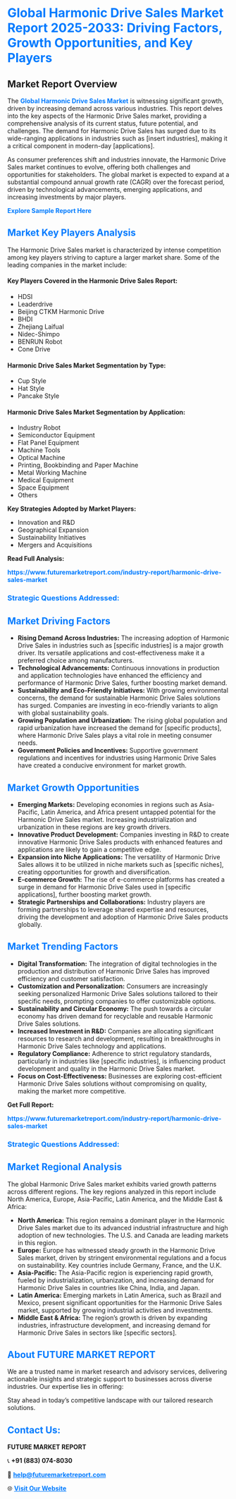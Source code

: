 <h1 style="color: #007BFF;">Global Harmonic Drive Sales Market Report 2025-2033: Driving Factors, Growth Opportunities, and Key Players</h1>

<section id="overview">
<h2>Market Report Overview</h2>
<p>The <a href="https://www.futuremarketreport.com/industry-report/harmonic-drive-sales-market" style="color: #007BFF; text-decoration: none;"><strong>Global Harmonic Drive Sales Market</strong></a> is witnessing significant growth, driven by increasing demand across various industries. This report delves into the key aspects of the Harmonic Drive Sales market, providing a comprehensive analysis of its current status, future potential, and challenges. The demand for Harmonic Drive Sales has surged due to its wide-ranging applications in industries such as [insert industries], making it a critical component in modern-day [applications].</p>
<p>As consumer preferences shift and industries innovate, the Harmonic Drive Sales market continues to evolve, offering both challenges and opportunities for stakeholders. The global market is expected to expand at a substantial compound annual growth rate (CAGR) over the forecast period, driven by technological advancements, emerging applications, and increasing investments by major players.</p>
</section>

<section id="overview">
<p><a href="https://www.futuremarketreport.com/request-sample/reportId=105376" style="color: #007BFF; text-decoration: none;"><strong>Explore Sample Report Here</strong></a></p>
</section>

<section id="key-players">
<h2 style="color: #007BFF;">Market Key Players Analysis</h2>
<p>The Harmonic Drive Sales market is characterized by intense competition among key players striving to capture a larger market share. Some of the leading companies in the market include:</p>
<h4>Key Players Covered in the Harmonic Drive Sales Report:</h4>
<ul><li>HDSI</li><li>Leaderdrive</li><li>Beijing CTKM Harmonic Drive</li><li>BHDI</li><li>Zhejiang Laifual</li><li>Nidec-Shimpo</li><li>BENRUN Robot</li><li>Cone Drive</li></ul>
<h4>Harmonic Drive Sales Market Segmentation by Type:</h4>
<ul><li>Cup Style</li><li>Hat Style</li><li>Pancake Style</li></ul>

<h4>Harmonic Drive Sales Market Segmentation by Application:</h4>
<ul><li>Industry Robot</li><li>Semiconductor Equipment</li><li>Flat Panel Equipment</li><li>Machine Tools</li><li>Optical Machine</li><li>Printing, Bookbinding and Paper Machine</li><li>Metal Working Machine</li><li>Medical Equipment</li><li>Space Equipment</li><li>Others</li></ul>
<p><strong>Key Strategies Adopted by Market Players:</strong></p>
<ul>
<li>Innovation and R&D</li>
<li>Geographical Expansion</li>
<li>Sustainability Initiatives</li>
<li>Mergers and Acquisitions</li>
</ul>
</section>

<section>
<p><strong>Read Full Analysis: </strong></p><a href="https://www.futuremarketreport.com/industry-report/harmonic-drive-sales-market" style="color: #007BFF; text-decoration: none;"><strong>https://www.futuremarketreport.com/industry-report/harmonic-drive-sales-market</strong></a>
<h3 style="color: #007BFF;">Strategic Questions Addressed:</h3>
</section>

<section id="driving-factors">
<h2 style="color: #007BFF;">Market Driving Factors</h2>
<ul>
<li><strong>Rising Demand Across Industries:</strong> The increasing adoption of Harmonic Drive Sales in industries such as [specific industries] is a major growth driver. Its versatile applications and cost-effectiveness make it a preferred choice among manufacturers.</li>
<li><strong>Technological Advancements:</strong> Continuous innovations in production and application technologies have enhanced the efficiency and performance of Harmonic Drive Sales, further boosting market demand.</li>
<li><strong>Sustainability and Eco-Friendly Initiatives:</strong> With growing environmental concerns, the demand for sustainable Harmonic Drive Sales solutions has surged. Companies are investing in eco-friendly variants to align with global sustainability goals.</li>
<li><strong>Growing Population and Urbanization:</strong> The rising global population and rapid urbanization have increased the demand for [specific products], where Harmonic Drive Sales plays a vital role in meeting consumer needs.</li>
<li><strong>Government Policies and Incentives:</strong> Supportive government regulations and incentives for industries using Harmonic Drive Sales have created a conducive environment for market growth.</li>
</ul>
</section>

<section id="growth-opportunities">
<h2 style="color: #007BFF;">Market Growth Opportunities</h2>
<ul>
<li><strong>Emerging Markets:</strong> Developing economies in regions such as Asia-Pacific, Latin America, and Africa present untapped potential for the Harmonic Drive Sales market. Increasing industrialization and urbanization in these regions are key growth drivers.</li>
<li><strong>Innovative Product Development:</strong> Companies investing in R&D to create innovative Harmonic Drive Sales products with enhanced features and applications are likely to gain a competitive edge.</li>
<li><strong>Expansion into Niche Applications:</strong> The versatility of Harmonic Drive Sales allows it to be utilized in niche markets such as [specific niches], creating opportunities for growth and diversification.</li>
<li><strong>E-commerce Growth:</strong> The rise of e-commerce platforms has created a surge in demand for Harmonic Drive Sales used in [specific applications], further boosting market growth.</li>
<li><strong>Strategic Partnerships and Collaborations:</strong> Industry players are forming partnerships to leverage shared expertise and resources, driving the development and adoption of Harmonic Drive Sales products globally.</li>
</ul>
</section>

<section id="trending-factors">
<h2 style="color: #007BFF;">Market Trending Factors</h2>
<ul>
<li><strong>Digital Transformation:</strong> The integration of digital technologies in the production and distribution of Harmonic Drive Sales has improved efficiency and customer satisfaction.</li>
<li><strong>Customization and Personalization:</strong> Consumers are increasingly seeking personalized Harmonic Drive Sales solutions tailored to their specific needs, prompting companies to offer customizable options.</li>
<li><strong>Sustainability and Circular Economy:</strong> The push towards a circular economy has driven demand for recyclable and reusable Harmonic Drive Sales solutions.</li>
<li><strong>Increased Investment in R&D:</strong> Companies are allocating significant resources to research and development, resulting in breakthroughs in Harmonic Drive Sales technology and applications.</li>
<li><strong>Regulatory Compliance:</strong> Adherence to strict regulatory standards, particularly in industries like [specific industries], is influencing product development and quality in the Harmonic Drive Sales market.</li>
<li><strong>Focus on Cost-Effectiveness:</strong> Businesses are exploring cost-efficient Harmonic Drive Sales solutions without compromising on quality, making the market more competitive.</li>
</ul>
</section>

<section>
<p><strong>Get Full Report: </strong></p><a href="https://www.futuremarketreport.com/industry-report/harmonic-drive-sales-market" style="color: #007BFF; text-decoration: none;"><strong>https://www.futuremarketreport.com/industry-report/harmonic-drive-sales-market</strong></a>
<h3 style="color: #007BFF;">Strategic Questions Addressed:</h3>
</section>


<section id="regional-analysis">
<h2 style="color: #007BFF;">Market Regional Analysis</h2>
<p>The global Harmonic Drive Sales market exhibits varied growth patterns across different regions. The key regions analyzed in this report include North America, Europe, Asia-Pacific, Latin America, and the Middle East & Africa:</p>
<ul>
<li><strong>North America:</strong> This region remains a dominant player in the Harmonic Drive Sales market due to its advanced industrial infrastructure and high adoption of new technologies. The U.S. and Canada are leading markets in this region.</li>
<li><strong>Europe:</strong> Europe has witnessed steady growth in the Harmonic Drive Sales market, driven by stringent environmental regulations and a focus on sustainability. Key countries include Germany, France, and the U.K.</li>
<li><strong>Asia-Pacific:</strong> The Asia-Pacific region is experiencing rapid growth, fueled by industrialization, urbanization, and increasing demand for Harmonic Drive Sales in countries like China, India, and Japan.</li>
<li><strong>Latin America:</strong> Emerging markets in Latin America, such as Brazil and Mexico, present significant opportunities for the Harmonic Drive Sales market, supported by growing industrial activities and investments.</li>
<li><strong>Middle East & Africa:</strong> The region’s growth is driven by expanding industries, infrastructure development, and increasing demand for Harmonic Drive Sales in sectors like [specific sectors].</li>
</ul>
</section>

<footer>
<h2 style="color: #007BFF;">About FUTURE MARKET REPORT</h2>
<p>We are a trusted name in market research and advisory services, delivering actionable insights and strategic support to businesses across diverse industries. Our expertise lies in offering:</p>

<p>Stay ahead in today’s competitive landscape with our tailored research solutions.</p>

<h2 style="color: #007BFF;">Contact Us:</h2>
<p><strong>FUTURE MARKET REPORT</strong></p>
<p>📞 <strong>+91 (883) 074-8030</strong></p>
<p>📧 <strong><a href="mailto:help@futuremarketreport.com" style="color: #007BFF;">help@futuremarketreport.com</a></strong></p>
<p>🌐 <strong><a href="https://www.futuremarketreport.com/" style="color: #007BFF;">Visit Our Website</a></strong></p>
</footer>
